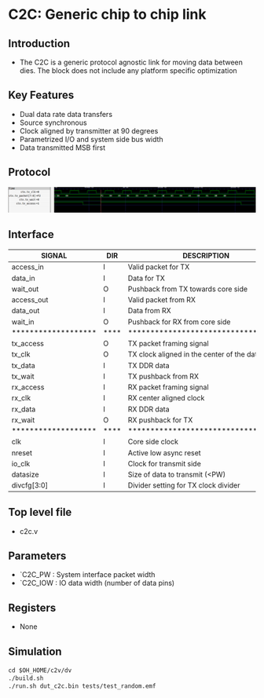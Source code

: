 C2C: Generic chip to chip link 
===============================


## Introduction
* The C2C is a generic protocol agnostic link for moving data between dies. The block does not include any platform specific optimization

## Key Features

* Dual data rate data transfers
* Source synchronous
* Clock aligned by transmitter at 90 degrees
* Parametrized I/O and system side bus width
* Data transmitted MSB first

## Protocol

![alt tag](docs/c2c_waveform.png)

## Interface
| SIGNAL             | DIR| DESCRIPTION 
| -------------------|----|--------------
| access_in          | I  | Valid packet for TX
| data_in            | I  | Data for TX
| wait_out           | O  | Pushback from TX towards core side
| access_out         | I  | Valid packet from RX
| data_out           | I  | Data from RX
| wait_in            | O  | Pushback for RX from core side
| *******************|****|***********************************
| tx_access          | O  | TX packet framing signal
| tx_clk             | O  | TX clock aligned in the center of the data eye
| tx_data            | I  | TX DDR data                                    
| tx_wait            | I  | TX pushback from RX                            
| rx_access          | I  | RX packet framing signal
| rx_clk             | I  | RX center aligned clock 
| rx_data            | I  | RX DDR data
| rx_wait            | O  | RX pushback for TX
| *******************|****|***********************************
| clk                | I  | Core side clock
| nreset             | I  | Active low async reset
| io_clk             | I  | Clock for transmit side
| datasize           | I  | Size of data to transmit (<PW)
| divcfg[3:0]        | I  | Divider setting for TX clock divider

## Top level file
* c2c.v

## Parameters
* `C2C_PW  : System interface packet width
* `C2C_IOW : IO data width (number of data pins)

## Registers
* None

## Simulation

```
cd $OH_HOME/c2v/dv
./build.sh
./run.sh dut_c2c.bin tests/test_random.emf
```




